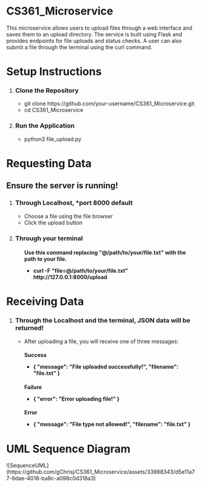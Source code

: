 # CS361_Microservice

This microservice allows users to upload files through a web interface and saves them to an upload directory. The service is built using Flask and provides endpoints for file uploads and status checks. A user can also submit a file through the terminal using the curl command.

<h1>Setup Instructions</h1>

<ol>
  <li><h3>Clone the Repository</h3>
  <ul>
    <li>git clone https://github.com/your-username/CS361_Microservice.git</li>
    <li>cd CS361_Microservice</li>
  </ul>
  </li>

  <li><h3>Run the Application</h3>
   <ul>
      <li>python3 file_upload.py
  </li>
  </ul>
  </li>
</ol>

<h1>Requesting Data</h1>
<h2>Ensure the server is running!</h2>
<ol>
  <li><h3>Through Localhost, *port 8000 default</h3>
  <ul>
    <li>Choose a file using the file browser</li>
    <li>Click the upload button</li>
  </ul>
  </li>

   <li><h3>Through your terminal</h3>
  <ul>
    <h4>Use this command replacing "@/path/to/your/file.txt" with the path to your file.
    <ul>
       <li>curl -F "file=@/path/to/your/file.txt" http://127.0.0.1:8000/upload
</li>
    </ul>
    </h4>
    
  </ul>
  </li>
</ol>


<h1>Receiving Data</h1>

<ol>
  <li><h3>Through the Localhost and the terminal, JSON data will be returned!</h3>
  <ul>
    <li>After uploading a file, you will receive one of three messages:
      <h4>Success
      <ul>
      <li>{
    "message": "File uploaded successfully!",
    "filename": "file.txt"
    }</li>
      </ul>
      </h4>
       <h4>Failure
      <ul>
      <li>{
    "error": "Error uploading file!"
}</li>
      </ul>
      </h4>
       <h4>Error
      <ul>
      <li>{
    "message": "File type not allowed!",
    "filename": "file.txt"
    }</li>
      </ul>
      </h4>
    </li>
    
  </ul>
  </li>
    </h4>
    
  </ul>
  </li>
</ol>
<h1>UML Sequence Diagram</h1>
![SequenceUML](https://github.com/gChrisj/CS361_Microservice/assets/33988343/d5e11a77-8dae-4018-ba8c-a098c0d318a3)


